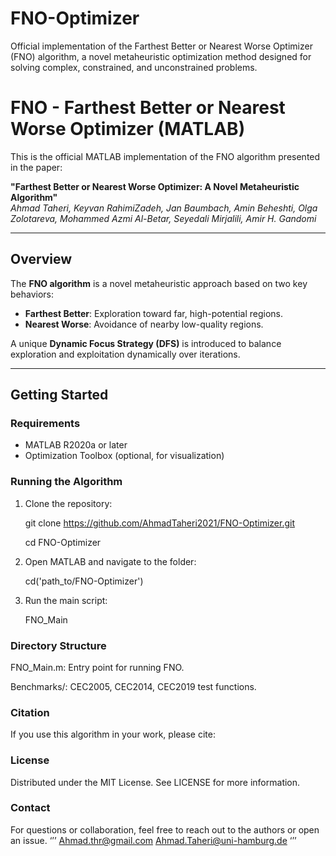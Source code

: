 # FNO-Optimizer
Official implementation of the Farthest Better or Nearest Worse Optimizer (FNO) algorithm, a novel metaheuristic optimization method designed for solving complex, constrained, and unconstrained problems.

# FNO - Farthest Better or Nearest Worse Optimizer (MATLAB)

This is the official MATLAB implementation of the FNO algorithm presented in the paper:

**"Farthest Better or Nearest Worse Optimizer: A Novel Metaheuristic Algorithm"**  
_Ahmad Taheri, Keyvan RahimiZadeh, Jan Baumbach, Amin Beheshti, Olga Zolotareva, Mohammed Azmi Al-Betar, Seyedali Mirjalili, Amir H. Gandomi_

---

## Overview

The **FNO algorithm** is a novel metaheuristic approach based on two key behaviors:

- **Farthest Better**: Exploration toward far, high-potential regions.
- **Nearest Worse**: Avoidance of nearby low-quality regions.

A unique **Dynamic Focus Strategy (DFS)** is introduced to balance exploration and exploitation dynamically over iterations.

---

## Getting Started

### Requirements

- MATLAB R2020a or later
- Optimization Toolbox (optional, for visualization)

### Running the Algorithm

1. Clone the repository:
   
   git clone https://github.com/AhmadTaheri2021/FNO-Optimizer.git

   cd FNO-Optimizer

3. Open MATLAB and navigate to the folder:

    cd('path_to/FNO-Optimizer')

4. Run the main script:

    FNO_Main

### Directory Structure

   FNO_Main.m: Entry point for running FNO.

   Benchmarks/: CEC2005, CEC2014, CEC2019 test functions.



### Citation
If you use this algorithm in your work, please cite:

### License
Distributed under the MIT License. See LICENSE for more information.

### Contact
For questions or collaboration, feel free to reach out to the authors or open an issue.
‘’’
Ahmad.thr@gmail.com
Ahmad.Taheri@uni-hamburg.de
‘’’
